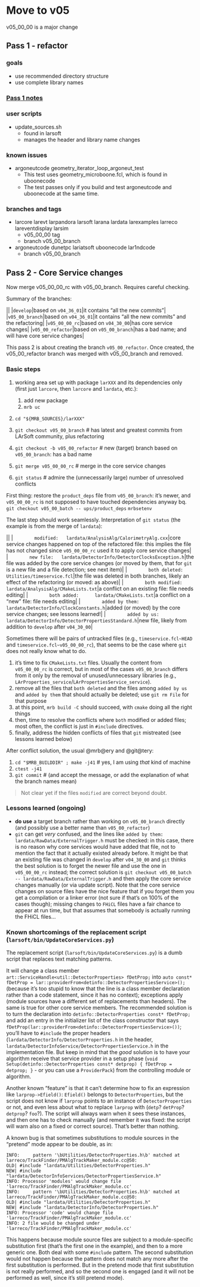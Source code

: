 Move to v05
============================

v05_00_00 is a major change

Pass 1 - refactor
--------------------------------------

### goals

-   use recommended directory structure
-   use complete library names

### [Pass 1 notes](Pass_1_notes)

### user scripts

-   update_sources.sh
    -   found in larsoft
    -   manages the header and library name changes

### known issues

-   argoneutcode geometry_iterator_loop_argoneut_test
    -   This test uses geometry_microboone.fcl, which is found in uboonecode
    -   The test passes only if you build and test argoneutcode and uboonecode at the same time.

### branches and tags

-   larcore larevt larpandora larsoft larana lardata larexamples larreco lareventdisplay larsim
    -   v05_00_00 tag
    -   branch v05_00_branch
-   argoneutcode dunetpc lariatsoft uboonecode lar1ndcode
    -   branch v05_00_branch

Pass 2 - Core Service changes
--------------------------------------------------------------

Now merge v05_00_00_rc with v05_00_branch.
Requires careful checking.

Summary of the branches:

||
|`develop`|based on `v04_36_01`|it contains “all the new commits”|
|`v05_00_branch`|based on `v04_36_01`|it contains “all the new commits” and the refactoring|
|`v05_00_00_rc`|based on `v04_30_00`|has core service changes|
|`v05_00_refactor`|based on `v05_00_branch`|has a bad name; and will have core service changes|

This pass 2 is about creating the branch `v05_00_refactor`.
Once created, the v05_00_refactor branch was merged with v05_00_branch and removed.

### Basic steps

1.  working area set up with package `larXXX` and its dependencies only (first just `larcore`, then `larcore` and `lardata`, etc.):
    1.  add new package
    2.  `mrb uc`

2.  `cd "${MRB_SOURCES}/larXXX"`
3.  `git checkout v05_00_branch` \# has latest and greatest commits from LArSoft community, plus refactoring
4.  `git checkout -b v05_00_refactor` \# new (target) branch based on `v05_00_branch`: has a bad name
5.  `git merge v05_00_00_rc` \# merge in the core service changes
6.  `git status` \# admire the (unnecessarily large) number of unresolved conflicts

First thing: restore the `product_deps` file from `v05_00_branch`: it’s newer, and `v05_00_00_rc` is not supposed to have touched dependencies anyway
bq. `git checkout v05_00_batch -- ups/product_deps`
`mrbsetenv`

The last step should work seamlessly.
Interpretation of `git status` (the example is from the merge of `lardata`):

||
|`        modified:   lardata/AnalysisAlg/CalorimetryAlg.cxx`|core service changes happened on top of the refactored file: this implies the file has not changed since `v05_00_00_rc` used it to apply core service changes|
|`        new file:   lardata/DetectorInfo/DetectorClocksException.h`|the file was added by the core service changes (or moved by them, that for `git` is a new file and a file detection; see next item)|
|`        both deleted:    Utilities/timeservice.fcl`|the file was deleted in both branches, likely an effect of the refactoring (or moved: as above)|
|`        both modified:   lardata/AnalysisAlg/CMakeLists.txt`|a conflict on an existing file: file needs editing|
|`        both added:      lardata/CMakeLists.txt`|a conflict on a “new” file: file needs editing|
|`        added by them:   lardata/DetectorInfo/ClockConstants.h`|added (or moved) by the core service changes; see lessons learned!|
|`        added by us:     lardata/DetectorInfo/DetectorPropertiesStandard.h`|new file, likely from addition to `develop` after `v04_30_00`|

Sometimes there will be pairs of untracked files (e.g., `timeservice.fcl~HEAD` and `timeservice.fcl~v05_00_00_rc`), that seems to be the case where `git` does not really know what to do.

1.  it’s time to fix `CMakeLists.txt` files.
    Usually the content from `v05_00_00_rc` is correct, but in most of the cases `v05_00_branch` differs from it only by the removal of unused/unnecessary libraries (e.g., `LArProperties_service`/`LArPropertiesService_service`).
2.  remove all the files that `both deleted` and the files among `added by us` and `added by them` that should actually be deleted; use `git rm File` for that purpose
3.  at this point, `mrb build -C` should succeed, with `cmake` doing all the right things
4.  then, time to resolve the conflicts where `both` modified or added files; most often, the conflict is just in `#include` directives.
5.  finally, address the hidden conflicts of files that `git` mistreated (see lessons learned below)

After conflict solution, the usual @mrb@ery and @git@tery:

1.  `cd "$MRB_BUILDDIR" ; make -j41` \# yes, I am using *that* kind of machine
2.  `ctest -j41`
3.  `git commit` \# (and accept the message, or add the explanation of what the branch names mean)

> Not clear yet if the files `modified` are correct beyond doubt.

### Lessons learned (ongoing)

-   **do use** a target branch rather than working on `v05_00_branch` directly (and possibly use a better name than `v05_00_refactor`)
-   `git` can get *very* confused, and the lines like `added by them: lardata/RawData/ExternalTrigger.h` must be checked: in this case, there is no reason why core services would have added that file, not to mention the fact that it actually existed already before. It might be that an existing file was changed in `develop` after `v04_30_00` and `git` thinks the best solution is to forget the newer file and use the one in `v05_00_00_rc` instead; the correct solution is `git checkout v05_00_batch -- lardata/RawData/ExternalTrigger.h` and then apply the core service changes manually (or via update script). Note that the core service changes on source files have the nice feature that if you forget them you get a compilation or a linker error (not sure if that’s on 100% of the cases though); missing changes to `FHiCL` files have a fair chance to appear at run time, but that assumes that somebody is actually running the FHiCL files…

### Known shortcomings of the replacement script (`larsoft/bin/UpdateCoreServices.py`)

The replacement script (`larsoft/bin/UpdateCoreServices.py`) is a dumb script that replaces text matching patterns.

It will change a class member `art::ServiceHandle<util::DetectorProperties> fDetProp;` into `auto const* fDetProp = lar::providerFrom<detinfo::DetectorPropertiesService>();` (because it’s too stupid to know that the line is a class member declaration rather than a code statement, since it has no context); exceptions apply (module sources have a different set of replacements than headers).
The same is true for other core service members.
The recommended solution is to turn the declaration into `detinfo::DetectorProperties const* fDetProp;` and add an entry in the initializer list of the class constructor that says `fDetProp(lar::providerFrom<detinfo::DetectorPropertiesService>())`; you’ll have to `#include` the proper headers (`lardata/DetectorInfo/DetectorProperties.h` in the header, `lardata/DetectorInfoService/DetectorPropertiesService.h` in the implementation file.
But keep in mind that the *good* solution is to have your algorithm receive that service provider in a setup phase (`void Setup(detinfo::DetectorProperties const* detprop) { fDetProp = detprop; }` - or you can use a `ProviderPack`) from the controlling module or algorithm.

Another known “feature” is that it can’t determine how to fix an expression like `larprop->Efield()`: `Efield()` belongs to `DetectorProperties`, but the script does not know if `larprop` points to an instance of `DetectorProperties` or not, and even less about what to replace `larprop` with (`detp`? `detProp`? `detprop`? `foo`?). The script will always warn when it sees these instances, and then one has to check manually (and remember it was fixed: the script will warn also on a fixed or correct source). That’s better than nothing.

A known bug is that sometimes substitutions to module sources in the “pretend” mode appear to be double, as in:

    INFO:     pattern '\bUtilities/DetectorProperties.h\b' matched at larreco/TrackFinder/PMAlgTrackMaker_module.cc@50:
    OLD| #include "lardata/Utilities/DetectorProperties.h" 
    NEW| #include "lardata/DetectorInfoServices/DetectorPropertiesService.h" 
    INFO: Processor 'modules' would change file 'larreco/TrackFinder/PMAlgTrackMaker_module.cc'
    INFO:     pattern '\bUtilities/DetectorProperties.h\b' matched at larreco/TrackFinder/PMAlgTrackMaker_module.cc@50:
    OLD| #include "lardata/Utilities/DetectorProperties.h" 
    NEW| #include "lardata/DetectorInfo/DetectorProperties.h" 
    INFO: Processor 'code' would change file 'larreco/TrackFinder/PMAlgTrackMaker_module.cc'
    INFO: 2 file would be changed under 'larreco/TrackFinder/PMAlgTrackMaker_module.cc'

This happens because module source files are subject to a module-specific substitution first (that’s the first one in the example), and then to a more generic one. Both deal with some `#include` pattern. The second substitution would not happen because the pattern does not match any more after the first substitution is performed. But in the pretend mode that first substitution is not really performed, and so the second one is engaged (and it will not be performed as well, since it’s still pretend mode).
